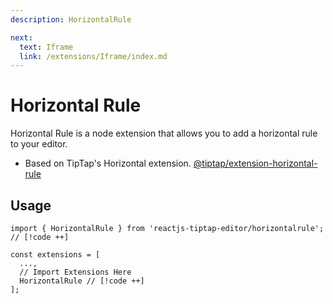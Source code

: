 ```yaml
---
description: HorizontalRule

next:
  text: Iframe
  link: /extensions/Iframe/index.md
---
```


# Horizontal Rule

 Horizontal Rule is a node extension that allows you to add a horizontal rule to your editor.

- Based on TipTap's Horizontal extension. [@tiptap/extension-horizontal-rule](https://tiptap.dev/docs/editor/extensions/nodes/horizontal-rule)

## Usage

```tsx
import { HorizontalRule } from 'reactjs-tiptap-editor/horizontalrule'; // [!code ++]

const extensions = [
  ...,
  // Import Extensions Here
  HorizontalRule // [!code ++]
];
```
